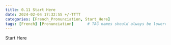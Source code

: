 ```yaml
---
title: 0.11 Start Here
date: 2024-02-04 17:32:SS +/-TTTT
categories: [French_Pronunciation, Start_Here]
tags: [French] [Pronunciation]      # TAG names should always be lowercase
---
```


Start Here
